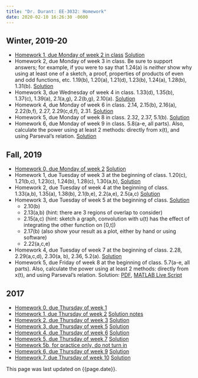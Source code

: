 ```yaml
---
title: "Dr. Durant: EE-3032: Homework"
date: 2020-02-10 16:26:30 -0600
---
```


## Winter, 2019-20
* [Homework 1, due Monday of week 2 in class](hw1-w1920.pdf) [Solution](hw1-w1920sol.pdf)
* Homework 2, due Monday of week 3 in class. Be sure to support answers; for example, if you were to say that 1.24(a) is *neither* show why using at least one of a sketch, a proof, properties of products of even and odd functions, etc. 1.19(b), 1.20(a), 1.21(d), 1.23(b), 1.24(a), 1.28(b), 1.31(b). [Solution](hw2-w1920sol.pdf)
* Homework 3, due Wednesday of week 4 in class. 1.33(d), 1.35(b), 1.37(c), 1.39(a), 2.1(a,g), 2.2(b,g), 2.10(a). [Solution](hw3-w1920sol.pdf)
* Homework 4, due Monday of week 6 in class. 2.14, 2.15(b), 2.16(a), 2.22(b,f), 2.27, 2.29(c,d,f), 2.31. [Solution](hw4-w1920sol.pdf)
* Homework 5, due Monday of week 8 in class. 2.32, 2.37, 5.1(b). [Solution](hw5-w1920sol.pdf)
* Homework 6, due Monday of week 9 in class. 5.8(a-e, all parts). Also, calculate the power using at least 2 methods: directly from x(t), and using Parseval&rsquo;s relation. [Solution](hw6-w1920sol.pdf)

## Fall, 2019
* [Homework 0, due Monday of week 2](hw0-f19.pdf) [Solution](hw0-f19sol.pdf)
* Homework 1, due Tuesday of week 3 at the beginning of class. 1.20(c), 1.21(b,c), 1.23(c), 1.24(b), 1.28(c), 1.30(a,b),
    [Solution](hw1-f19sol.pdf)
* Homework 2, due Tuesday of week 4 at the beginning of class. 1.33(a,b), 1.35(a), 1.38(b), 2.1(b,e), 2.2(a,e), 2.5(a,c) [Solution](hw2-f19sol.pdf)
* Homework 3, due Tuesday of week 5 at the beginning of class. [Solution](hw3-f19sol.pdf)
  * 2.10(b)
  * 2.13(a,b) (hint: there are 3 regions of overlap to consider)
  * 2.15(a,c) (hint: sketch a graph, convolution with u(t) has the effect of integrating the other function on [0,t])
  * 2.17(b) (also show your result as a plot, either by hand or using software)
  * 2.22(a,c,e)
* Homework 4, due Tuesday of week 7 at the beginning of class. 2.28, 2.29(a,c,d), 2.30(a, b), 2.36, 5.2(a). [Solution](hw4-f19sol.pdf)
* Homework 5, due Friday of week 8 at the beginning of class. 5.7(a-e, all parts). Also, calculate the power using at least 2 methods: directly from x(t), and using Parseval&rsquo;s relation.
    Solution: [PDF](hw5-f19sol.pdf), [MATLAB Live Script](hw5-f19sol.mlx)

## 2017
* [Homework 0, due Thursday of week 1](hw0-f17.pdf)
* [Homework 1, due Thursday of week 2](hw1-f17.pdf) [Solution notes](hw1-f17notes.pdf)
* [Homework 2, due Thursday of week 3](hw2-f17.pdf) [Solution](hw2-f17sol.pdf)
* [Homework 3, due Thursday of week 5](hw3-f17.pdf) [Solution](hw3-f17sol.pdf)
* [Homework 4, due Thursday of week 6](hw4-f17.pdf) [Solution](hw4-f17sol.pdf)
* [Homework 5, due Thursday of week 7](hw5-f17.pdf) [Solution](hw5-f17sol.pdf)
* [Homework 5b, for practice only, do not turn in](hw5b-f17.pdf)
* [Homework 6, due Thursday of week 9](hw6-f17.pdf) [Solution](hw6-f17sol.pdf)
* [Homework 7, due Thursday of week 10](hw7-f17.pdf) [Solution](hw7-f17sol.pdf)

This page was last updated on {{page.date}}.
